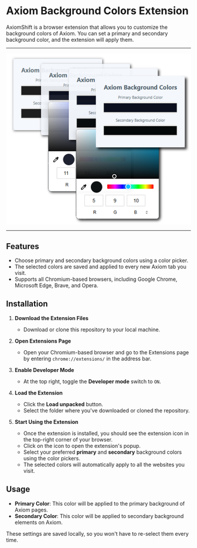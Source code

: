 # Axiom Background Colors Extension

AxiomShift is a browser extension that allows you to customize the background colors of Axiom. You can set a primary and secondary background color, and the extension will apply them.

---

![AxiomShift](./axiomshift.png)

---

## Features
- Choose primary and secondary background colors using a color picker.
- The selected colors are saved and applied to every new Axiom tab you visit.
- Supports all Chromium-based browsers, including Google Chrome, Microsoft Edge, Brave, and Opera.

## Installation

1. **Download the Extension Files**
   - Download or clone this repository to your local machine.

2. **Open Extensions Page**
   - Open your Chromium-based browser and go to the Extensions page by entering `chrome://extensions/` in the address bar.
   
3. **Enable Developer Mode**
   - At the top right, toggle the **Developer mode** switch to `ON`.

4. **Load the Extension**
   - Click the **Load unpacked** button.
   - Select the folder where you've downloaded or cloned the repository.

5. **Start Using the Extension**
   - Once the extension is installed, you should see the extension icon in the top-right corner of your browser.
   - Click on the icon to open the extension's popup.
   - Select your preferred **primary** and **secondary** background colors using the color pickers.
   - The selected colors will automatically apply to all the websites you visit.

## Usage

- **Primary Color**: This color will be applied to the primary background of Axiom pages.
- **Secondary Color**: This color will be applied to secondary background elements on Axiom.
  
These settings are saved locally, so you won't have to re-select them every time.